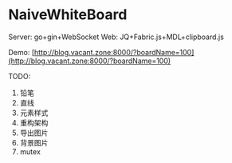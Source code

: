 # NaiveWhiteBoard

Server: go+gin+WebSocket
Web: JQ+Fabric.js+MDL+clipboard.js

Demo: [http://blog.vacant.zone:8000/?boardName=100](http://blog.vacant.zone:8000/?boardName=100)

TODO:
1. 铅笔
2. 直线
3. 元素样式
4. 重构架构
5. 导出图片
6. 背景图片 
7. mutex